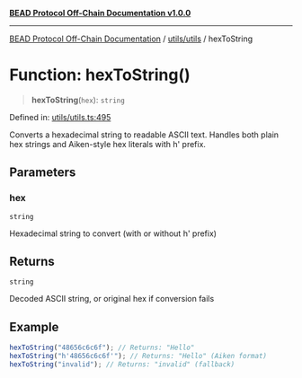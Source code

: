 [**BEAD Protocol Off-Chain Documentation v1.0.0**](../../../README.md)

***

[BEAD Protocol Off-Chain Documentation](../../../modules.md) / [utils/utils](../README.md) / hexToString

# Function: hexToString()

> **hexToString**(`hex`): `string`

Defined in: [utils/utils.ts:495](https://github.com/cmorgado/Bead-Cardano/blob/24017eb600ede1b71f111ffff6b54d88eb612b06/Aiken/bead/off-chain/utils/utils.ts#L495)

Converts a hexadecimal string to readable ASCII text.
Handles both plain hex strings and Aiken-style hex literals with h' prefix.

## Parameters

### hex

`string`

Hexadecimal string to convert (with or without h' prefix)

## Returns

`string`

Decoded ASCII string, or original hex if conversion fails

## Example

```typescript
hexToString("48656c6c6f"); // Returns: "Hello"
hexToString("h'48656c6c6f'"); // Returns: "Hello" (Aiken format)
hexToString("invalid"); // Returns: "invalid" (fallback)
```
